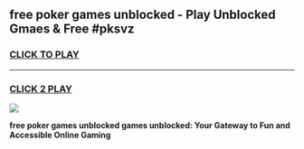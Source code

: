 
## free poker games unblocked - Play Unblocked Gmaes & Free #pksvz
<h3>
<a href="https://news.freeplayer.one?title=free_poker_games_unblocked&ref=24F">CLICK TO PLAY</a></h3>
<hr>

<h3>
<a href="https://news.freeplayer.one?title=free_poker_games_unblocked&ref=24F">CLICK 2 PLAY</a>
  
</h3>

<a href="https://news.freeplayer.one?title=free_poker_games_unblocked&ref=24F/"><img src="https://clearcache.store/games.png"></a>


**free poker games unblocked games unblocked: Your Gateway to Fun and Accessible Online Gaming**
